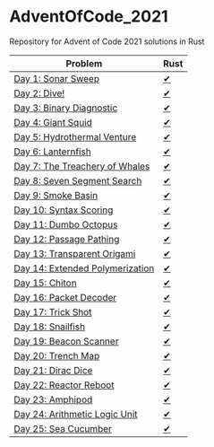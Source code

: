 # AdventOfCode_2021
Repository for Advent of Code 2021 solutions in Rust


| Problem              | Rust                     |
|----------------------|--------------------------|
| [Day 1: Sonar Sweep](https://adventofcode.com/2021/day/1)       | [✔](src/day1/mod.rs)  |
| [Day 2: Dive!](https://adventofcode.com/2021/day/2)       | [✔](src/day2/mod.rs)  |
| [Day 3: Binary Diagnostic](https://adventofcode.com/2021/day/3)       | [✔](src/day3/mod.rs)  |
| [Day 4: Giant Squid](https://adventofcode.com/2021/day/4)       | [✔](src/day4/mod.rs)  | 
| [Day 5: Hydrothermal Venture](https://adventofcode.com/2021/day/5)       | [✔](src/day5/mod.rs)  | 
| [Day 6: Lanternfish](https://adventofcode.com/2021/day/6)       | [✔](src/day6/mod.rs)  | 
| [Day 7: The Treachery of Whales](https://adventofcode.com/2021/day/7)       | [✔](src/day7/mod.rs)  | 
| [Day 8: Seven Segment Search](https://adventofcode.com/2021/day/8)       | [✔](src/day8/mod.rs)  | 
| [Day 9: Smoke Basin](https://adventofcode.com/2021/day/9)       | [✔](src/day9/mod.rs)  | 
| [Day 10: Syntax Scoring](https://adventofcode.com/2021/day/10)       | [✔](src/day10/mod.rs)  | 
| [Day 11: Dumbo Octopus](https://adventofcode.com/2021/day/11)       | [✔](src/day11/mod.rs)  | 
| [Day 12: Passage Pathing](https://adventofcode.com/2021/day/12)       | [✔](src/day12/mod.rs)  | 
| [Day 13: Transparent Origami](https://adventofcode.com/2021/day/13)       | [✔](src/day13/mod.rs)  | 
| [Day 14: Extended Polymerization](https://adventofcode.com/2021/day/14)       | [✔](src/day14/mod.rs)  | 
| [Day 15: Chiton](https://adventofcode.com/2021/day/15)       | [✔](src/day15/mod.rs)  | 
| [Day 16: Packet Decoder](https://adventofcode.com/2021/day/16)       | [✔](src/day16/mod.rs)  | 
| [Day 17: Trick Shot](https://adventofcode.com/2021/day/17)       | [✔](src/day17/mod.rs)  | 
| [Day 18: Snailfish](https://adventofcode.com/2021/day/18)       | [✔](src/day18/mod.rs)  | 
| [Day 19: Beacon Scanner](https://adventofcode.com/2021/day/19)       | [✔](src/day19/mod.rs)  | 
| [Day 20: Trench Map](https://adventofcode.com/2021/day/20)       | [✔](src/day20/mod.rs)  | 
| [Day 21: Dirac Dice](https://adventofcode.com/2021/day/21)       | [✔](src/day21/mod.rs)  | 
| [Day 22: Reactor Reboot](https://adventofcode.com/2021/day/22)       | [✔](src/day22/mod.rs)  | 
| [Day 23: Amphipod](https://adventofcode.com/2021/day/23)       | [✔](src/day23/mod.rs)  | 
| [Day 24: Arithmetic Logic Unit](https://adventofcode.com/2021/day/24)       | [✔](src/day24/mod.rs)  | 
| [Day 25: Sea Cucumber](https://adventofcode.com/2021/day/25)       | [✔](src/day25/mod.rs)  | 